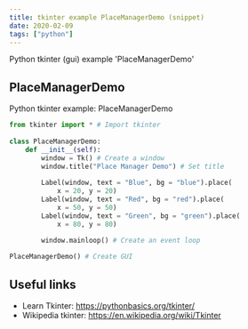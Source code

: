 ```yaml
---
title: tkinter example PlaceManagerDemo (snippet)
date: 2020-02-09
tags: ["python"]
---
```

Python tkinter (gui) example 'PlaceManagerDemo'


## PlaceManagerDemo

Python tkinter example: PlaceManagerDemo

```python
from tkinter import * # Import tkinter
    
class PlaceManagerDemo:
    def __init__(self):
        window = Tk() # Create a window
        window.title("Place Manager Demo") # Set title
        
        Label(window, text = "Blue", bg = "blue").place(
            x = 20, y = 20)
        Label(window, text = "Red", bg = "red").place(
            x = 50, y = 50)
        Label(window, text = "Green", bg = "green").place(
            x = 80, y = 80)
        
        window.mainloop() # Create an event loop

PlaceManagerDemo() # Create GUI 

```

## Useful links

- Learn Tkinter: https://pythonbasics.org/tkinter/
- Wikipedia tkinter: https://en.wikipedia.org/wiki/Tkinter
